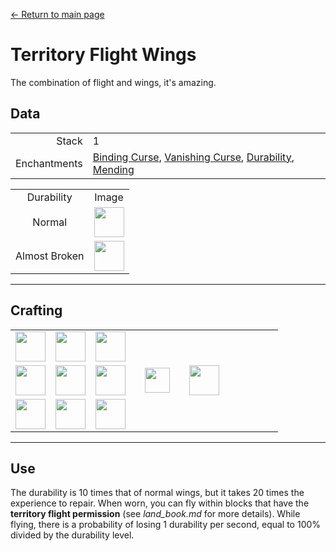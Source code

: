 [← Return to main page](../)
# Territory Flight Wings
The combination of flight and wings, it's amazing.

## Data
<table>
    <tr><td align="end">Stack</td><td>1</td></tr>
    <tr><td align="end">Enchantments</td><td><a href="https://minecraft.fandom.com/zh/wiki/Binding_Curse">Binding Curse</a>, <a href="https://minecraft.fandom.com/zh/wiki/Vanishing_Curse">Vanishing Curse</a>, <a href="https://minecraft.fandom.com/zh/wiki/Durability">Durability</a>, <a href="https://minecraft.fandom.com/zh/wiki/Mending">Mending</a></td></tr>
</table>
<table>
    <tr><td align="center">Durability</td><td align="center">Image</td></tr>
    <tr><td align="center">Normal</td><td><img src="https://i.imgur.com/sMykckD.png" height="48"/></td></tr>
    <tr><td align="center">Almost Broken</td><td><img src="https://i.imgur.com/eKWcQ5V.png" height="48"/></td></tr>
</table>

---

## Crafting
<table>
    <tr><td><img src="https://i.imgur.com/wl43BjZ.png" width="48"/></td><td><img src="https://i.imgur.com/IWZz8YM.png" width="48"/></td><td><img src="https://i.imgur.com/wl43BjZ.png" width="48"/></td><td colspan="3"></td></tr>
    <tr><td><img src="https://i.imgur.com/wl43BjZ.png" width="48"/></td><td><img src="https://i.imgur.com/E4LgClR.png" width="48"/></td><td><img src="https://i.imgur.com/wl43BjZ.png" width="48"/></td><td width="70" align="center"><img src="https://i.imgur.com/VE0KqIE.png" width="40"/></td><td><img src="https://i.imgur.com/sMykckD.png" width="48"/></td><td width="70"></td></tr>
    <tr><td><img src="https://i.imgur.com/wl43BjZ.png" width="48"/></td><td><img src="https://i.imgur.com/wl43BjZ.png" width="48"/></td><td><img src="https://i.imgur.com/wl43BjZ.png" width="48"/></td><td colspan="3"></td></tr>
</table>

---

## Use
The durability is 10 times that of normal wings, but it takes 20 times the experience to repair.
When worn, you can fly within blocks that have the <b>territory flight permission</b> (see <i>land_book.md</i> for more details).
While flying, there is a probability of losing 1 durability per second, equal to 100% divided by the durability level.
